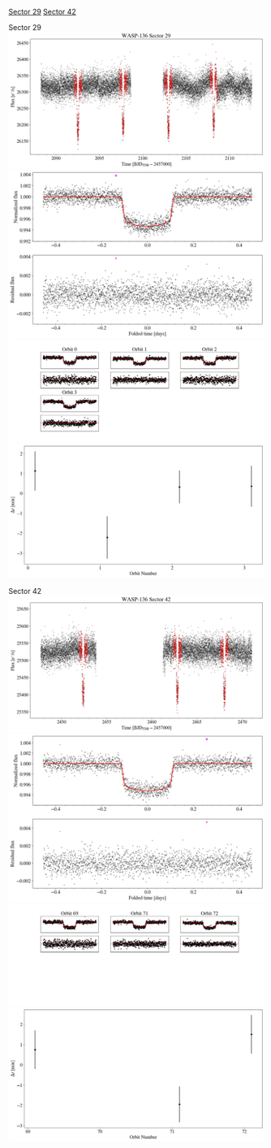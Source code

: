 [Sector 29](#sector29)
[Sector 42](#sector42)

<a name = "sector29"></a>
Sector 29
![alt text](/tt/WASP-136_Sector_29/WASP-136_Sector_29_a_TimeSeries.png)
![alt text](/tt/WASP-136_Sector_29/WASP-136_Sector_29_b_FoldedLightCurve.png)
![alt text](/tt/WASP-136_Sector_29/WASP-136_Sector_29_b_IndividualTransitsWithFit.png)
![alt text](/tt/WASP-136_Sector_29/WASP-136_Sector_29_c_TimingResiduals.png)

<a name = "sector42"></a>
Sector 42
![alt text](/tt/WASP-136_Sector_42/WASP-136_Sector_42_a_TimeSeries.png)
![alt text](/tt/WASP-136_Sector_42/WASP-136_Sector_42_b_FoldedLightCurve.png)
![alt text](/tt/WASP-136_Sector_42/WASP-136_Sector_42_b_IndividualTransitsWithFit.png)
![alt text](/tt/WASP-136_Sector_42/WASP-136_Sector_42_c_TimingResiduals.png)

